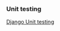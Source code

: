 ### Unit testing

[Django Unit testing](https://klementomeri.medium.com/path-to-tight-sleep-with-test-automation-81916b567745)